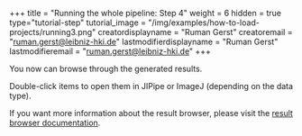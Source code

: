 +++
title = "Running the whole pipeline: Step 4"
weight = 6
hidden = true
type="tutorial-step"
tutorial_image = "/img/examples/how-to-load-projects/running3.png"
creatordisplayname = "Ruman Gerst"
creatoremail = "ruman.gerst@leibniz-hki.de"
lastmodifierdisplayname = "Ruman Gerst"
lastmodifieremail = "ruman.gerst@leibniz-hki.de"
+++

You now can browse through the generated results.

Double-click items to open them in JIPipe or ImageJ (depending on the data type).

If you want more information about the result browser, please visit the [result browser documentation](/documentation/run-pipelines/result-analysis/).